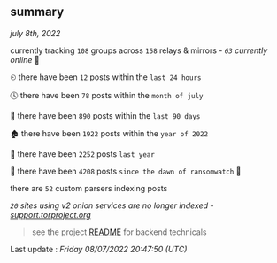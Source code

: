 
## summary
_july 8th, 2022_

currently tracking `108` groups across `158` relays & mirrors - _`63` currently online_ 📡

⏲ there have been `12` posts within the `last 24 hours`

🕓 there have been `78` posts within the `month of july`

📅 there have been `890` posts within the `last 90 days`

🏚 there have been `1922` posts within the `year of 2022`

🚀 there have been `2252` posts `last year`

🦕 there have been `4208` posts `since the dawn of ransomwatch` 🐣

there are `52` custom parsers indexing posts

_`20` sites using v2 onion services are no longer indexed - [support.torproject.org](https://support.torproject.org/onionservices/v2-deprecation/)_

> see the project [README](https://github.com/jmousqueton/ransomwatch#readme) for backend technicals



Last update : _Friday 08/07/2022 20:47:50 (UTC)_

